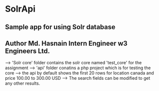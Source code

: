 # SolrApi
Sample app for using Solr database
---------------------------
Author
Md. Hasnain
Intern Engineer
w3 Engineers Ltd.
---------------------------------

--> 'Solr core' folder contains the solr core named 'test_core' for the assignment
--> 'api' folder conatins a php project which is for testing the core
	--> the api by default shows the first 20 rows for location canada and price 100.00 to 300.00 USD
	--> The search fields can be modified to get any other results.
